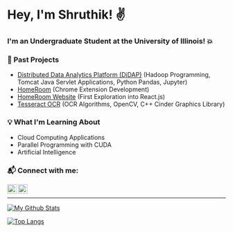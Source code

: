 Hey, I'm Shruthik! :v:
=========================

### I'm an Undergraduate Student at the University of Illinois! :boom:
<!--
![](https://komarev.com/ghpvc/?username=shruthikmusukula&color=brightgreen&style=flat&label=Profile+Views)
-->

### :briefcase: Past Projects
* [Distributed Data Analytics Platform (DiDAP)](https://github.com/shruthikmusukula/DiDAP) (Hadoop Programming, Tomcat Java Servlet Applications, Python Pandas, Jupyter)
* [HomeRoom](https://github.com/shruthikmusukula/homeroom) (Chrome Extension Development)
* [HomeRoom Website](https://github.com/shruthikmusukula/homeroom-website) (First Exploration into React.js)
* [Tesseract OCR](https://github.com/shruthikmusukula/DigitalTextConverter) (OCR Algorithms, OpenCV, C++ Cinder Graphics Library)

### :bulb: What I'm Learning About
* Cloud Computing Applications
* Parallel Programming with CUDA
* Artificial Intelligence

### :mailbox_with_mail: Connect with me:
[<img align="left" alt="shruthikmusukula | Instagram" width="22px" src="https://cdn.jsdelivr.net/npm/simple-icons@v3/icons/instagram.svg" />](https://www.instagram.com/shruthikmusukula/)
[<img align="left" alt="shruthikmusukula | LinkedIn" width="22px" src="https://cdn.jsdelivr.net/npm/simple-icons@v3/icons/linkedin.svg" />](https://www.linkedin.com/in/shruthikmusukula)

<br />

***

[![My Github Stats](https://github-readme-stats.vercel.app/api?username=shruthikmusukula&count_private=true&hide=stars&theme=algolia)](https://github.com/anuraghazra/github-readme-stats)

[![Top Langs](https://github-readme-stats.vercel.app/api/top-langs/?username=shruthikmusukula&layout=compact&theme=algolia)](https://github.com/anuraghazra/github-readme-stats)

<!-- Definitions for this README.md file
  [blog]: http://shrusthoughts.com/
  [instagram]: https://www.instagram.com/shruthikmusukula/
  [linkedin]: https://www.linkedin.com/in/shruthikmusukula/
-->
